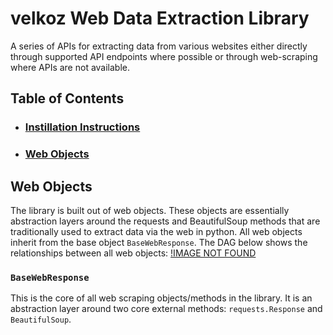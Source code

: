 # velkoz Web Data Extraction Library
A series of APIs for extracting data from various websites either directly through supported API endpoints where possible or through web-scraping where APIs are not available.

## Table of Contents
* ### [Instillation Instructions](placeholder)
* ### [Web Objects](placeholder)


## Web Objects
The library is built out of web objects. These objects are essentially abstraction layers around the requests and BeautifulSoup methods that are traditionally used to extract data via the web in python. All web objects inherit from the base object `BaseWebResponse`. The DAG below shows the relationships between all web objects:
[!IMAGE NOT FOUND](placeholder)


### `BaseWebResponse`
This is the core of all web scraping objects/methods in the library. It is an abstraction layer around two core external methods: `requests.Response` and `BeautifulSoup`.
